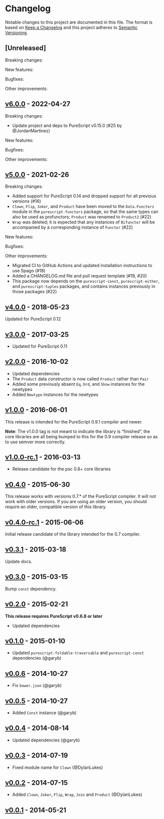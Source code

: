 # Changelog

Notable changes to this project are documented in this file. The format is based on [Keep a Changelog](https://keepachangelog.com/en/1.0.0/) and this project adheres to [Semantic Versioning](https://semver.org/spec/v2.0.0.html).

## [Unreleased]

Breaking changes:

New features:

Bugfixes:

Other improvements:

## [v6.0.0](https://github.com/purescript/purescript-bifunctors/releases/tag/v6.0.0) - 2022-04-27

Breaking changes:
- Update project and deps to PureScript v0.15.0 (#25 by @JordanMartinez)

New features:

Bugfixes:

Other improvements:

## [v5.0.0](https://github.com/purescript/purescript-bifunctors/releases/tag/v5.0.0) - 2021-02-26

Breaking changes:
  - Added support for PureScript 0.14 and dropped support for all previous versions (#16)
  - `Clown`, `Flip`, `Joker`, and `Product` have been moved to the `Data.Functors` module in the `purescript-functors` package, so that the same types can also be used as profunctors; `Product` was renamed to `Product2` (#22)
  - `Wrap` was deleted; it is expected that any instances of `Bifunctor` will be accompanied by a corresponding instance of `Functor` (#22)

New features:

Bugfixes:

Other improvements:
  - Migrated CI to GitHub Actions and updated installation instructions to use Spago (#18)
  - Added a CHANGELOG.md file and pull request template (#19, #20)
  - This package now depends on the `purescript-const`, `purescript-either`, and `purescript-tuples` packages, and contains instances previously in those packages (#22)

## [v4.0.0](https://github.com/purescript/purescript-bifunctors/releases/tag/v4.0.0) - 2018-05-23

Updated for PureScript 0.12

## [v3.0.0](https://github.com/purescript/purescript-bifunctors/releases/tag/v3.0.0) - 2017-03-25

- Updated for PureScript 0.11

## [v2.0.0](https://github.com/purescript/purescript-bifunctors/releases/tag/v2.0.0) - 2016-10-02

- Updated dependencies
- The `Product` data constructor is now called `Product` rather than `Pair`
- Added some previously absent `Eq`, `Ord`, and `Show` instances for the newtypes
- Added `Newtype` instances for the newtypes

## [v1.0.0](https://github.com/purescript/purescript-bifunctors/releases/tag/v1.0.0) - 2016-06-01

This release is intended for the PureScript 0.9.1 compiler and newer.

**Note**: The v1.0.0 tag is not meant to indicate the library is “finished”, the core libraries are all being bumped to this for the 0.9 compiler release so as to use semver more correctly.

## [v1.0.0-rc.1](https://github.com/purescript/purescript-bifunctors/releases/tag/v1.0.0-rc.1) - 2016-03-13

- Release candidate for the psc 0.8+ core libraries

## [v0.4.0](https://github.com/purescript/purescript-bifunctors/releases/tag/v0.4.0) - 2015-06-30

This release works with versions 0.7.\* of the PureScript compiler. It will not work with older versions. If you are using an older version, you should require an older, compatible version of this library.

## [v0.4.0-rc.1](https://github.com/purescript/purescript-bifunctors/releases/tag/v0.4.0-rc.1) - 2015-06-06

Initial release candidate of the library intended for the 0.7 compiler.

## [v0.3.1](https://github.com/purescript/purescript-bifunctors/releases/tag/v0.3.1) - 2015-03-18

Update docs.

## [v0.3.0](https://github.com/purescript/purescript-bifunctors/releases/tag/v0.3.0) - 2015-03-15

Bump `const` dependency.

## [v0.2.0](https://github.com/purescript/purescript-bifunctors/releases/tag/v0.2.0) - 2015-02-21

**This release requires PureScript v0.6.8 or later**
- Updated dependencies

## [v0.1.0](https://github.com/purescript/purescript-bifunctors/releases/tag/v0.1.0) - 2015-01-10

- Updated `purescript-foldable-traversable` and `purescript-const` dependencies (@garyb)

## [v0.0.6](https://github.com/purescript/purescript-bifunctors/releases/tag/v0.0.6) - 2014-10-27

- Fix `bower.json` (@garyb)

## [v0.0.5](https://github.com/purescript/purescript-bifunctors/releases/tag/v0.0.5) - 2014-10-27

- Added `Const` instance (@garyb)

## [v0.0.4](https://github.com/purescript/purescript-bifunctors/releases/tag/v0.0.4) - 2014-08-14

- Updated dependencies (@garyb)

## [v0.0.3](https://github.com/purescript/purescript-bifunctors/releases/tag/v0.0.3) - 2014-07-19

- Fixed module name for `Clown` (@DylanLukes)

## [v0.0.2](https://github.com/purescript/purescript-bifunctors/releases/tag/v0.0.2) - 2014-07-15

- Added `Clown`, `Joker`, `Flip`, `Wrap`, `Join` and `Product` (@DylanLukes)

## [v0.0.1](https://github.com/purescript/purescript-bifunctors/releases/tag/v0.0.1) - 2014-05-21



